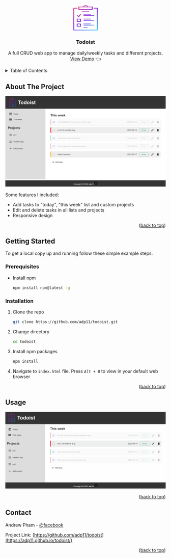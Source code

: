 <div id="top"></div>

<!-- PROJECT LOGO -->
<br />
<div align="center">
  <img src="./dist/images/logo.png" alt="Logo" width="80" height="80">
  <h3 align="center">Todoist</h3>
  <p align="center">
    A full CRUD web app to manage daily/weekly tasks and different projects.
    <br />
    <a href="https://adp11.github.io/todoist/">View Demo</a> 👈
  </p>
</div>


<!-- TABLE OF CONTENTS -->
<details>
  <summary>Table of Contents</summary>
  <ol>
    <li>
      <a href="#about-the-project">About The Project</a>
    <li>
      <a href="#getting-started">Getting Started</a>
      <ul>
        <li><a href="#prerequisites">Prerequisites</a></li>
        <li><a href="#installation">Installation</a></li>
      </ul>
    </li>
    <li><a href="#usage">Usage</a></li>
    <li><a href="#contact">Contact</a></li>
    <li><a href="#acknowledgments">Acknowledgments</a></li>
  </ol>
</details>



<!-- ABOUT THE PROJECT -->
## About The Project

[![Demo Picture 1][product-screenshot1]](https://adp11.github.io/todoist/)

Some features I included:
- Add tasks to "today", "this week" list and custom projects
- Edit and delete tasks in all lists and projects
- Responsive design

<p align="right">(<a href="#top">back to top</a>)</p>

<!-- GETTING STARTED -->
## Getting Started

To get a local copy up and running follow these simple example steps.

### Prerequisites

* Install npm
  ```sh
  npm install npm@latest -g
  ```

### Installation

1. Clone the repo
   ```sh
   git clone https://github.com/adp11/todoist.git
   ```
2. Change directory
   ```sh
   cd todoist
   ```
3. Install npm packages
   ```sh
   npm install
   ```
3. Navigate to `index.html` file. Press `Alt + B` to view in your default web browser

<p align="right">(<a href="#top">back to top</a>)</p>


<!-- USAGE EXAMPLES -->
## Usage

[![Demo Gif][product-demo]](https://adp11.github.io/todoist/)

<p align="right">(<a href="#top">back to top</a>)</p>


<!-- CONTACT -->
## Contact

Andrew Pham - [@facebook](https://www.facebook.com/profile.php?id=100008330377004)

Project Link: [https://github.com/adp11/todoist](https://adp11.github.io/todoist/)

<p align="right">(<a href="#top">back to top</a>)</p>


<!-- MARKDOWN LINKS & IMAGES -->
<!-- https://www.markdownguide.org/basic-syntax/#reference-style-links -->
[product-screenshot1]: ./dist/images/todoist.png
[product-demo]: ./dist/images/todoist.gif

